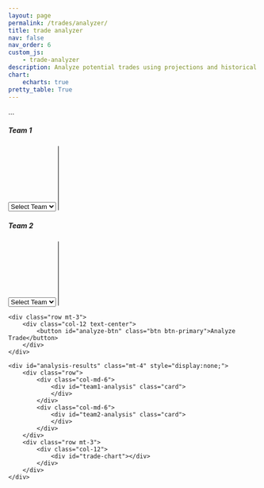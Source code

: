 ```yaml
---
layout: page
permalink: /trades/analyzer/
title: trade analyzer
nav: false
nav_order: 6
custom_js:
    - trade-analyzer
description: Analyze potential trades using projections and historical data
chart:
    echarts: true
pretty_table: True
---
```


<script src="../../assets/js/trade-analyzer.js"></script>

<div class="container mt-4">
...

<div class="container mt-4">
    <div class="row">
        <div class="col-md-6">
            <div class="card">
                <div class="card-header">
                    <h5>Team 1</h5>
                </div>
                <div class="card-body">
                    <select id="team1-select" class="form-control mb-3">
                        <option value="">Select Team</option>
                    </select>
                    <select id="team1-players" class="form-control" multiple size="8">
                    </select>
                </div>
            </div>
        </div>
        <div class="col-md-6">
            <div class="card">
                <div class="card-header">
                    <h5>Team 2</h5>
                </div>
                <div class="card-body">
                    <select id="team2-select" class="form-control mb-3">
                        <option value="">Select Team</option>
                    </select>
                    <select id="team2-players" class="form-control" multiple size="8">
                    </select>
                </div>
            </div>
        </div>
    </div>
    
    <div class="row mt-3">
        <div class="col-12 text-center">
            <button id="analyze-btn" class="btn btn-primary">Analyze Trade</button>
        </div>
    </div>

    <div id="analysis-results" class="mt-4" style="display:none;">
        <div class="row">
            <div class="col-md-6">
                <div id="team1-analysis" class="card">
                </div>
            </div>
            <div class="col-md-6">
                <div id="team2-analysis" class="card">
                </div>
            </div>
        </div>
        <div class="row mt-3">
            <div class="col-12">
                <div id="trade-chart"></div>
            </div>
        </div>
    </div>
</div>
